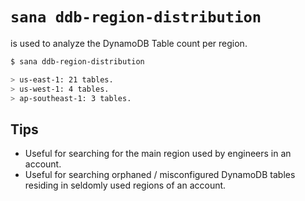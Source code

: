 # `sana ddb-region-distribution`

is used to analyze the DynamoDB Table count per region.

```sh
$ sana ddb-region-distribution

> us-east-1: 21 tables.
> us-west-1: 4 tables.
> ap-southeast-1: 3 tables.
```

## Tips

- Useful for searching for the main region used by engineers in an account.
- Useful for searching orphaned / misconfigured DynamoDB tables residing in seldomly used regions of an account.
